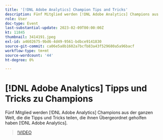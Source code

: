 ```yaml
---
title: '[!DNL Adobe Analytics] Champion Tips and Tricks'
description: Fünf Mitglied werden [!DNL Adobe Analytics] Champions aus der ganzen Welt, die die Tipps und Tricks teilen, die ihnen Übergeordnet geholfen haben [!DNL Adobe Analytics].
role: User
doc-type: Event
last-substantial-update: 2023-02-09T00:00:00Z
kt: 11845
thumbnail: 3414191.jpeg
exl-id: a4602675-9bd6-4d49-9561-bdbce9141830
source-git-commit: ca06e5a8b1602a7bcfb83a43f529680a5a96bacf
workflow-type: tm+mt
source-wordcount: '44'
ht-degree: 0%

---
```


# [!DNL Adobe Analytics] Tipps und Tricks zu Champions

Fünf Mitglied werden [!DNL Adobe Analytics] Champions aus der ganzen Welt, die die Tipps und Tricks teilen, die ihnen Übergeordnet geholfen haben [!DNL Adobe Analytics].

>[!VIDEO](https://video.tv.adobe.com/v/3414191/?quality=12&learn=on)
